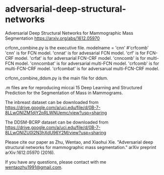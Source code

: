 # adversarial-deep-structural-networks
Adversarial Deep Structural Networks for Mammographic Mass Segmentation https://arxiv.org/abs/1612.05970

crfcnn_combine.py is the executive file.
modelname = 'cnn' #'crfcomb'
'cnn' is for FCN model. 
'cnnat' is for advesarial FCN model. 
'crf' is for FCN-CRF model. 
'crfat' is for adversarial FCN-CRF model. 
'cnncomb' is for multi-FCN model.
'cnncombat' is for adversarial multi-FCN model.
'crfcomb' is for multi-FCN-CRF model.
'crfcombat' is for adversarual multi-FCN-CRF model.

crfcnn_combine_ddsm.py is the main file for ddsm.

.m files are for reproducing miccai 15 Deep Learning and Structured Prediction for the Segmentation of Mass in Mammograms.

The inbreast dataset can be downloaded from https://drive.google.com/a/uci.edu/file/d/0B-7-8LLwONIZM1djY2pRLWNUemc/view?usp=sharing

The DDSM-BCRP dataset can be downloaded from https://drive.google.com/a/uci.edu/file/d/0B-7-8LLwONIZU0l2N3hXdU96Y2M/view?usp=sharing

Please cite our paper as Zhu, Wentao, and Xiaohui Xie. "Adversarial deep structural networks for mammographic mass segmentation." arXiv preprint arXiv:1612.05970 (2016).

If you have any questions, please contact with me wentaozhu1991@gmail.com.

